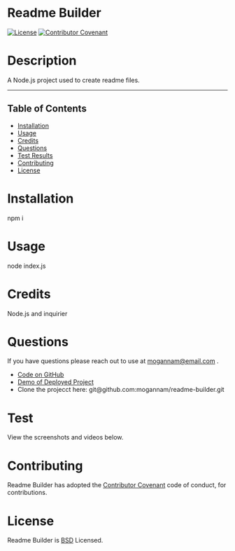 # Readme Builder 
[![License](https://img.shields.io/badge/License-BSD_3--Clause-blue.svg)](https://opensource.org/licenses/BSD-3-Clause)
[![Contributor Covenant](https://img.shields.io/badge/Contributor%20Covenant-2.1-4baaaa.svg)](code_of_conduct.md) 
# Description 

 A Node.js project used to create readme files. 

 <hr>

 ## Table of Contents 

  * [Installation](#installation)
  * [Usage](#usage)
  * [Credits](#credits)
  * [Questions](#questions)
  * [Test Results](#test)
  * [Contributing](#contributing)
  * [License](#license) 
# Installation 
 npm i 
# Usage 
 node index.js 
 # Credits 
 Node.js and inquirier 
# Questions 
 If you have questions please reach out to use at mogannam@email.com . 
 <ul><li><a href="https://github.com/mogannam/readme-builder.git">Code on GitHub</a> </li>
  <li><a href="https://mogannam.github.io/readme-builder/">Demo of Deployed Project</a></li>
  <li>Clone the projecct here: git@github.com:mogannam/readme-builder.git </li></ul> 
 

# Test 
 View the screenshots and videos below. 
# Contributing 
 Readme Builder has adopted the [Contributor Covenant](https://img.shields.io/badge/Contributor%20Covenant-2.1-4baaaa.svg) code of conduct, for contributions. 

 # License 
 Readme Builder is [BSD](https://opensource.org/licenses/BSD-3-Clause) Licensed. 
